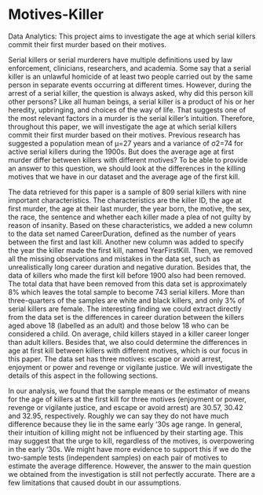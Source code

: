 # Motives-Killer
Data Analytics: This project aims to investigate the age at which serial killers commit their first murder based on their motives.

Serial killers or serial murderers have multiple definitions used by law enforcement, clinicians, researchers, and academia. Some say that a serial killer is an unlawful homicide of at least two people carried out by the same person in separate events occurring at different times. However, during the arrest of a serial killer, the question is always asked, why did this person kill other persons? Like all human beings, a serial killer is a product of his or her heredity, upbringing, and choices of the way of life. That suggests one of the most relevant factors in a murder is the serial killer’s intuition. Therefore, throughout this paper, we will investigate the age at which serial killers commit their first murder based on their motives. Previous research has suggested a population mean of μ=27 years and a variance of σ2=74 for active serial killers during the 1900s. But does the average age at first murder differ between killers with different motives? To be able to provide an answer to this question, we should look at the differences in the killing motives that we have in our dataset and the average age of the first kill.

The data retrieved for this paper is a sample of 809 serial killers with nine important characteristics. The characteristics are the killer ID, the age at first murder, the age at their last murder, the year born, the motive, the sex, the race, the sentence and whether each killer made a plea of not guilty by reason of insanity. Based on these characteristics, we added a new column to the data set named CareerDuration, defined as the number of years between the first and last kill. Another new column was added to specify the year the killer made the first kill, named YearFirstKill. Then, we removed all the missing observations and mistakes in the data set, such as unrealistically long career duration and negative duration. Besides that, the data of killers who made the first kill before 1900 also had been removed. The total data that have been removed from this data set is approximately 8% which leaves the total sample to become 743 serial killers. More than three-quarters of the samples are white and black killers, and only 3% of serial killers are female. The interesting finding we could extract directly from the data set is the differences in career duration between the killers aged above 18 (labelled as an adult) and those below 18 who can be considered a child. On average, child killers stayed in a killer career longer than adult killers. Besides that, we also could determine the differences in age at first kill between killers with different motives, which is our focus in this paper. The data set has three motives: escape or avoid arrest, enjoyment or power and revenge or vigilante justice. We will investigate the details of this aspect in the following sections.

In our analysis, we found that the sample means or the estimator of means for the age of killers at the first kill for three motives (enjoyment or power, revenge or vigilante justice, and escape or avoid arrest) are 30.57, 30.42 and 32.95, respectively. Roughly we can say they do not have much difference because they lie in the same early ‘30s age range. In general, their intuition of killing might not be influenced by their starting age. This may suggest that the urge to kill, regardless of the motives, is overpowering in the early ‘30s. We might have more evidence to support this if we do the two-sample tests (independent samples) on each pair of motives to estimate the average difference. However, the answer to the main question we obtained from the investigation is still not perfectly accurate.
There are a few limitations that caused doubt in our assumptions.
